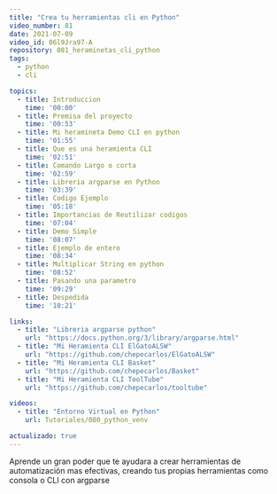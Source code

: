 ```yaml
---
title: "Crea tu herramientas cli en Python"
video_number: 81
date: 2021-07-09
video_id: 06l9Jra97-A
repository: 081_heraminetas_cli_python
tags:
  - python
  - cli

topics:
  - title: Introduccion
    time: '00:00'
  - title: Premisa del proyecto
    time: '00:53'
  - title: Mi heramineta Demo CLI en python
    time: '01:55'
  - title: Que es una heramienta CLI
    time: '02:51'
  - title: Comando Largo o corta
    time: '02:59'
  - title: Libreria argparse en Python
    time: '03:39'
  - title: Codigo Ejemplo
    time: '05:18'
  - title: Importancias de Reutilizar codigos
    time: '07:04'
  - title: Demo Simple
    time: '08:07'
  - title: Ejemplo de entero
    time: '08:34'
  - title: Multiplicar String en python
    time: '08:52'
  - title: Pasando una parametro
    time: '09:29'
  - title: Despedida
    time: '10:21'

links:
  - title: "Libreria argparse python"
    url: "https://docs.python.org/3/library/argparse.html"
  - title: "Mi Heramienta CLI ElGatoALSW"
    url: "https://github.com/chepecarlos/ElGatoALSW"
  - title: "Mi Heramienta CLI Basket"
    url: "https://github.com/chepecarlos/Basket"
  - title: "Mi Heramienta CLI ToolTube"
    url: "https://github.com/chepecarlos/tooltube"

videos:
  - title: "Entorno Virtual en Python"
    url: Tutoriales/080_python_venv

actualizado: true
---
```


Aprende un gran poder que te ayudara a crear herramientas de automatización mas efectivas, creando tus propias herramientas como consola o CLI con argparse
